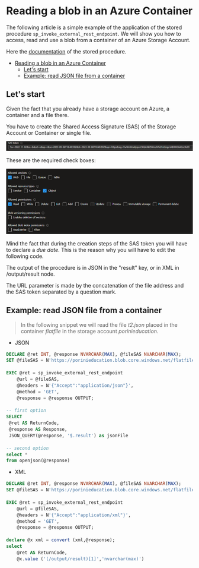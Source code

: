 # Reading a blob in an Azure Container

The following article is a simple example of the application of the stored procedure `sp_invoke_external_rest_endpoint`. We will show you how to access, read and use a blob from a container of an Azure Storage Account.

Here the [documentation](<https://learn.microsoft.com/en-us/sql/relational-databases/system-stored-procedures/sp-invoke-external-rest-endpoint-transact-sql?view=azuresqldb-current&tabs=request-headers>) of the stored procedure.

- [Reading a blob in an Azure Container](#reading-a-blob-in-an-azure-container)
  - [Let's start](#lets-start)
  - [Example: read JSON file from a container](#example-read-json-file-from-a-container)


## Let's start

Given the fact that you already have a storage account on Azure, a container and a file there.

You have to create the Shared Access Signature (SAS) of the Storage Account or Container or single file.

![Alt text](../Assets/SASToken.png)

These are the required check boxes:

![Alt text](../Assets/BlobPermission.png)

Mind the fact that during the creation steps of the SAS token you will have to declare a *due date*. This is the reason why you will have to edit the following code.

The output of the procedure is in JSON in the "result" key, or in XML in /output/result node.

The URL parameter is made by the concatenation of the file address and the SAS token separated by a question mark.

## Example: read JSON file from a container

> In the following snippet we will read the file *t2.json* placed in the container *flatfile* in the storage account *porinieducation*. 

- JSON

```SQL
DECLARE @ret INT, @response NVARCHAR(MAX), @fileSAS NVARCHAR(MAX);
SET @fileSAS = N'https://porinieducation.blob.core.windows.net/flatfile/t2.json?sp=r&st=2023-09-05T15:44:32Z&se=2023-09-05T23:44:32Z&spr=https&sv=2022-11-02&sr=c&sig=6ZmKqy7u4hBo8l3T8DwH%2Bxhp9fIV1pPNl6ajW%2Bt39S4%3D'

EXEC @ret = sp_invoke_external_rest_endpoint
    @url = @fileSAS,
    @headers = N'{"Accept":"application/json"}',
    @method = 'GET',
    @response = @response OUTPUT;

-- first option
SELECT 
 @ret AS ReturnCode, 
 @response AS Response,
 JSON_QUERY(@response, '$.result') as jsonFile

-- second option
select *
from openjson(@response)
```

- XML

```SQL
DECLARE @ret INT, @response NVARCHAR(MAX), @fileSAS NVARCHAR(MAX);
SET @fileSAS = N'https://porinieducation.blob.core.windows.net/flatfile/t2.json?sp=r&st=2023-09-05T15:44:32Z&se=2023-09-05T23:44:32Z&spr=https&sv=2022-11-02&sr=c&sig=6ZmKqy7u4hBo8l3T8DwH%2Bxhp9fIV1pPNl6ajW%2Bt39S4%3D'

EXEC @ret = sp_invoke_external_rest_endpoint
    @url = @fileSAS,
    @headers = N'{"Accept":"application/xml"}',
    @method = 'GET',
    @response = @response OUTPUT;

declare @x xml = convert (xml,@response);
select 
    @ret AS ReturnCode,
    @x.value ('(/output/result)[1]','nvarchar(max)')
```
